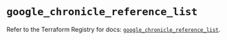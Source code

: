 # `google_chronicle_reference_list`

Refer to the Terraform Registry for docs: [`google_chronicle_reference_list`](https://registry.terraform.io/providers/hashicorp/google/6.39.0/docs/resources/chronicle_reference_list).
